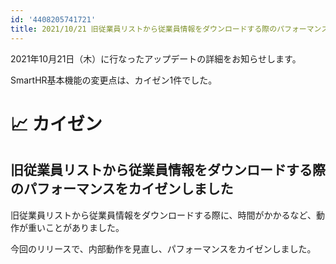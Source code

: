 ```yaml
---
id: '4408205741721'
title: 2021/10/21 旧従業員リストから従業員情報をダウンロードする際のパフォーマンスをカイゼンしました
---
```

2021年10月21日（木）に行なったアップデートの詳細をお知らせします。

SmartHR基本機能の変更点は、カイゼン1件でした。

# 📈 カイゼン

## 旧従業員リストから従業員情報をダウンロードする際のパフォーマンスをカイゼンしました

旧従業員リストから従業員情報をダウンロードする際に、時間がかかるなど、動作が重いことがありました。

今回のリリースで、内部動作を見直し、パフォーマンスをカイゼンしました。
